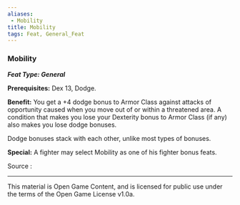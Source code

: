 ```yaml
---
aliases:
 - Mobility
title: Mobility
tags: Feat, General_Feat
---
```

### Mobility 
***Feat Type: General***

**Prerequisites:** Dex 13, Dodge.

**Benefit:** You get a +4 dodge bonus to Armor Class against attacks of
opportunity caused when you move out of or within a threatened area. A
condition that makes you lose your Dexterity bonus to Armor Class (if
any) also makes you lose dodge bonuses.

Dodge bonuses stack with each other, unlike most types of bonuses.

**Special:** A fighter may select Mobility as one of his fighter bonus
feats.


Source :

---

This material is Open Game Content, and is licensed for public use under the terms of the Open Game License v1.0a.
